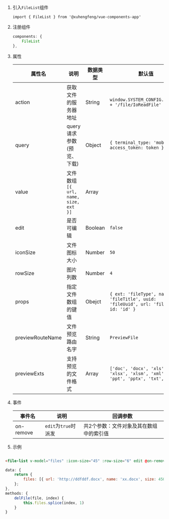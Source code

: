 1. 引入`FileList`组件

    `import { FileList } from '@xuhengfeng/vue-components-app'`

2. 注册组件
    ```js
    components: {
        FileList
    },
    ```
3. 属性

    属性名 | 说明 | 数据类型 | 默认值
    ---|---|---|---
    action | 获取文件的服务器地址 | String |  `window.SYSTEM_CONFIG.fileApi + '/file/IoReadFile'`
    query | query请求参数(预览、下载) | Object | `{ terminal_type: 'mobile', access_token: token }`
    value | 文件数组 `[{ url, name, size, ext }]` | Array
    edit | 是否可编辑 | Boolean | `false` 
    iconSize | 文件图标大小 | Number | `50`
    rowSize | 图片列数 | Number | `4`
    props | 指定文件数组的键值 | Obejct | `{ ext: 'fileType', name: 'fileTitle', uuid: 'fileUuid', url: 'fileUrl', id: 'id' }`
    previewRouteName | 文件预览路由名字 | String | `PreviewFile`
    previewExts | 支持预览的文件格式 | Array | `['doc', 'docx', 'xls', 'xlsx', 'xlsm', 'xml', 'ppt', 'pptx', 'txt', 'pdf']`

4. 事件

    事件名 | 说明 | 回调参数
    ---|---|---
    on-remove | `edit`为`true`时派发 | 共2个参数：文件对象及其在数组中的索引值

5. 示例
```html

<file-list v-model="files" :icon-size="45" :row-size="6" edit @on-remove="delFile"></file-list>

```

```js
data: {
    return {
        files: [{ url: 'http://ddfddf.docx', name: 'xx.docx', size: 4501, ext: 'docx' }]
    };
},
methods: {
    delFile(file, index) {
        this.files.splice(index, 1)
    }
}
```



